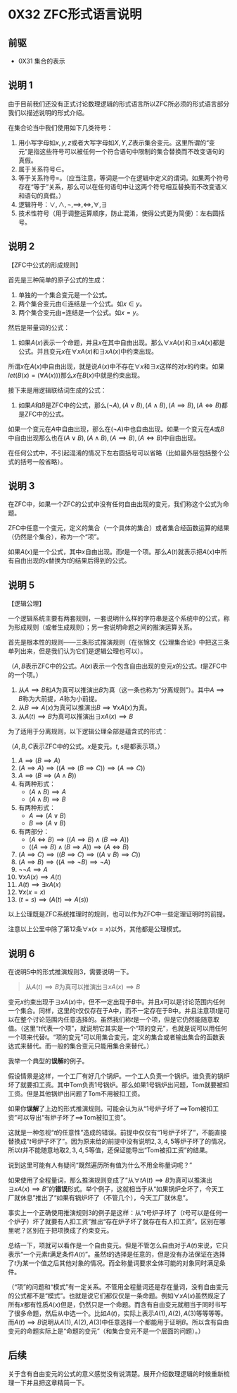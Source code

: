 # 0X32 ZFC形式语言说明

## 前驱

* 0X31 集合的表示

## 说明 1

由于目前我们还没有正式讨论数理逻辑的形式语言所以ZFC所必须的形式语言部分我们以描述说明的形式介绍。

在集合论当中我们使用如下几类符号：

1. 用小写字母如$x,y,z$或者大写字母如$X,Y,Z$表示集合变元。这里所谓的“变元”是指这些符号可以被任何一个符合语句中限制的集合替换而不改变语句的真假。
1. 属于关系符号$\in$。
1. 等于关系符号$=$。（应当注意，等词是一个在逻辑中定义的谓词。如果两个符号存在“等于”关系，那么可以在任何语句中让这两个符号相互替换而不改变语义和语句的真假。）
1. 逻辑符号：$\vee,\wedge,\neg,\implies,\iff,\forall,\exists$
1. 技术性符号（用于调整运算顺序，防止混淆，使得公式更为简便）：左右圆括号。

## 说明 2

【ZFC中公式的形成规则】

首先是三种简单的原子公式的生成：

1. 单独的一个集合变元是一个公式。
1. 两个集合变元由$\in$连结是一个公式。如$x\in y$。
1. 两个集合变元由$=$连结是一个公式。如$x= y$。

然后是带量词的公式：

1. 如果$A(x)$表示一个命题，并且$x$在其中自由出现。那么$\forall xA(x)$和$\exists xA(x)$都是公式。并且变元$x$在$\forall xA(x)$和$\exists xA(x)$中约束出现。

所谓$x$在$A(x)$中自由出现，就是说$A(x)$中不存在$\forall x$和$\exists x$这样的对$x$的约束。如果$let(B(x)=(\forall A(x)))$那么$x$在$B(x)$中就是约束出现。

接下来是用逻辑联结词生成的公式：

1. 如果$A$和$B$是ZFC中的公式，那么$(\neg A),(A\vee B),(A\wedge B),(A\implies B),(A\iff B)$都是ZFC中的公式。

如果一个变元在$A$中自由出现，那么在$(\neg A)$中也自由出现。如果一个变元在$A$或$B$中自由出现那么也在$(A\vee B),(A\wedge B),(A\implies B),(A\iff B)$中自由出现。

在任何公式中，不引起混淆的情况下左右圆括号可以省略（比如最外层包括整个公式的括号一般省略）。

## 说明 3

在ZFC中，如果一个ZFC的公式中没有任何自由出现的变元，我们称这个公式为命题。

ZFC中任意一个变元，定义的集合（一个具体的集合）或者集合经函数运算的结果（仍然是个集合），称为一个“项”。

如果$A(x)$是一个公式，其中$x$自由出现。而$t$是一个项。那么$A(t)$就表示把$A(x)$中所有自由出现的$x$替换为$t$的结果后得到的公式。

## 说明 5

【逻辑公理】

一个逻辑系统主要有两套规则，一套说明什么样的字符串是这个系统中的公式，称为形成规则（或者生成规则）；另一套说明命题之间的推演运算关系。

首先是根本性的规则——三条形式推演规则（在张锦文《公理集合论》中把这三条单列出来，但是我们认为它们是逻辑公理也可以）。

（$A,B$表示ZFC中的公式。$A(x)$表示一个包含自由出现的变元$x$的公式。$t$是ZFC中的一个项。）

1. 从$A\implies B$和$A$为真可以推演出$B$为真（这一条也称为“分离规则”）。其中$A\implies B$称为大前提，$A$称为小前提。
1. 从$B\implies A(x)$为真可以推演出$B\implies \forall xA(x)$为真。
1. 从$A(t)\implies B$为真可以推演出$\exists xA(x)\implies B$

为了适用于分离规则，以下逻辑公理全部是蕴含式的形式：

（$A,B,C$表示ZFC中的公式。$x$是变元。$t,s$是都表示项。）

1. $A\implies (B\implies A)$
1. $(A\implies A)\implies ((A\implies (B\implies C))\implies(A\implies C))$
1. $A\implies (B\implies (A\wedge B))$
1. 有两种形式：
    * $(A\wedge B)\implies A$
    * $(A\wedge B)\implies B$
1. 有两种形式：
    * $A\implies (A\vee B)$
    * $B\implies (A\vee B)$
1. 有两部分：
    * $(A\iff B)\implies ((A\implies B)\wedge(B\implies A))$
    * $((A\implies B)\wedge(B\implies A))\implies (A\iff B)$
1. $(A\implies C)\implies  ((B\implies C)\implies((A\vee B)\implies C))$
1. $(A\implies B)\implies((A\implies \neg B)\implies \neg A)$
1. $\neg\neg A\implies A$
1. $\forall xA(x)\implies A(t)$
1. $A(t)\implies \exists x A(x)$
1. $\forall x(x=x)$
1. $(t=s)\implies(A(t)\implies A(s))$

以上公理既是ZFC系统推理时的规则，也可以作为ZFC中一些定理证明时的前提。

注意以上公里中除了第12条$\forall x (x=x)$以外，其他都是公理模式。

## 说明 6

在说明5中的形式推演规则3，需要说明一下。

>从$A(t)\implies B$为真可以推演出$\exists xA(x)\implies B$

变元$x$约束出现于$\exists xA(x)$中，但不一定出现于$B$中。并且$x$可以是讨论范围内任何一个集合。同样，这里的$t$仅仅存在于A中，而不一定存在于B中。并且注意项$t$是可以在整个讨论范围内任意选择的。虽然我们称$t$是一个项，但是它仍然能随意取值。（这里“$t$代表一个项”，就说明它其实是一个“项的变元”，也就是说可以用任何一个项来代替$t$。“项的变元”可以用集合变元，定义的集合或者输出集合的函数表达式来替代。而一般的集合变元只能用集合来替代。）

我举一个典型的**误解**的例子。

假设情景是这样，一个工厂有好几个锅炉。一个工人负责一个锅炉。谁负责的锅炉坏了就要扣工资。其中Tom负责1号锅炉。那么如果1号锅炉出问题，Tom就要被扣工资。但是其他锅炉出问题了Tom不用被扣工资。

如果你**误解**了上边的形式推演规则。可能会认为从“$1$号炉子坏了$\implies$Tom被扣工资”可以导出“有炉子坏了$\implies$Tom被扣工资”。

这就是一种忽视“$t$的任意性”造成的错误。前提中仅仅有“$1$号炉子坏了”，不能直接替换成“$t$号炉子坏了”。因为原来给的前提中没有说明$2,3,4,5$等炉子坏了的情况，所以$t$并不能随意地取$2,3,4,5$等值，还保证能导出“Tom被扣工资”的结果。

说到这里可能有人有疑问“既然遍历所有值为什么不用全称量词呢？”

如果使用了全程量词，那么推演规则变成了“从$\forall tA(t)\implies B$为真可以推演出$\exists xA(x)\implies B$”的**错误**形式。举个例子，这就相当于从“如果锅炉全坏了，今天工厂就休息”推出了“如果有锅炉坏了（不管几个），今天工厂就休息”。

事实上一个正确使用推演规则3的例子是这样：从“$t$号炉子坏了（$t$号可以是任何一个炉子）坏了就要有人扣工资”推出“存在炉子坏了就存在有人扣工资”。区别在哪里呢？区别在于把项换成了约束变元。

总结一下，项就可以看作是一个自由变元。但是不管怎么自由对于$A(t)$来说，它只表示“一个元素$t$满足条件$A(t)$”。虽然$t$的选择是任意的，但是没有办法保证在选择了$t$为某一个值之后其他对象的情况。而全称量词要求全体可能的对象同时满足条件。

（“项”的问题和“模式”有一定关系。不管用全程量词还是存在量词，没有自由变元的公式都不是“模式”。也就是说它们都仅仅是一条命题。例如$\forall xA(x)$虽然规定了所有$x$都有性质$A(x)$但是，仍然只是一个命题。而含有自由变元就相当于同时书写了很多命题，然后从中选一个。比如$A(t)$，实际上表示$A(1),A(2),A(3)$等等等等。而$A(t)\implies B$说明从$A(1),A(2),A(3)$中任意选择一个都能用于证明$B$。所以含有自由变元的命题实际上是“命题的变元”（和集合变元不是一个层面的问题）。）

## 后续

关于含有自由变元的公式的意义感觉没有说清楚。展开介绍数理逻辑的时候重新梳理一下并且把这章精简一下。